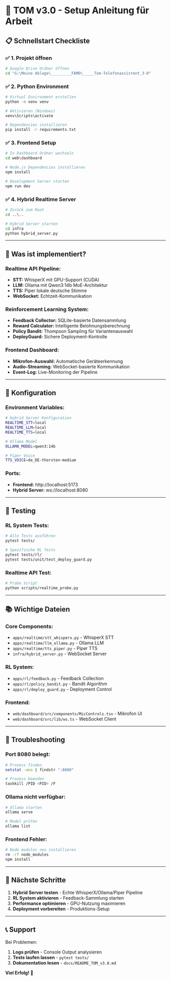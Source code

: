 # 🚀 TOM v3.0 - Setup Anleitung für Arbeit

## 📋 **Schnellstart Checkliste**

### ✅ **1. Projekt öffnen**
```bash
# Google Drive Ordner öffnen
cd "G:\Meine Ablage\_________FAMO\_____Tom-Telefonassistent_3-0"
```

### ✅ **2. Python Environment**
```bash
# Virtual Environment erstellen
python -m venv venv

# Aktivieren (Windows)
venv\Scripts\activate

# Dependencies installieren
pip install -r requirements.txt
```

### ✅ **3. Frontend Setup**
```bash
# In Dashboard Ordner wechseln
cd web\dashboard

# Node.js Dependencies installieren
npm install

# Development Server starten
npm run dev
```

### ✅ **4. Hybrid Realtime Server**
```bash
# Zurück zum Root
cd ..\..

# Hybrid Server starten
cd infra
python hybrid_server.py
```

---

## 🎯 **Was ist implementiert?**

### **Realtime API Pipeline:**
- **STT:** WhisperX mit GPU-Support (CUDA)
- **LLM:** Ollama mit Qwen3:14b MoE-Architektur
- **TTS:** Piper lokale deutsche Stimme
- **WebSocket:** Echtzeit-Kommunikation

### **Reinforcement Learning System:**
- **Feedback Collector:** SQLite-basierte Datensammlung
- **Reward Calculator:** Intelligente Belohnungsberechnung
- **Policy Bandit:** Thompson Sampling für Variantenauswahl
- **DeployGuard:** Sichere Deployment-Kontrolle

### **Frontend Dashboard:**
- **Mikrofon-Auswahl:** Automatische Geräteerkennung
- **Audio-Streaming:** WebSocket-basierte Kommunikation
- **Event-Log:** Live-Monitoring der Pipeline

---

## 🔧 **Konfiguration**

### **Environment Variables:**
```bash
# Hybrid Server Konfiguration
REALTIME_STT=local
REALTIME_LLM=local  
REALTIME_TTS=local

# Ollama Model
OLLAMA_MODEL=qwen3:14b

# Piper Voice
TTS_VOICE=de_DE-thorsten-medium
```

### **Ports:**
- **Frontend:** http://localhost:5173
- **Hybrid Server:** ws://localhost:8080

---

## 🧪 **Testing**

### **RL System Tests:**
```bash
# Alle Tests ausführen
pytest tests/

# Spezifische RL Tests
pytest tests/rl/
pytest tests/unit/test_deploy_guard.py
```

### **Realtime API Test:**
```bash
# Probe Script
python scripts/realtime_probe.py
```

---

## 📚 **Wichtige Dateien**

### **Core Components:**
- `apps/realtime/stt_whisperx.py` - WhisperX STT
- `apps/realtime/llm_ollama.py` - Ollama LLM
- `apps/realtime/tts_piper.py` - Piper TTS
- `infra/hybrid_server.py` - WebSocket Server

### **RL System:**
- `apps/rl/feedback.py` - Feedback Collection
- `apps/rl/policy_bandit.py` - Bandit Algorithm
- `apps/rl/deploy_guard.py` - Deployment Control

### **Frontend:**
- `web/dashboard/src/components/MicControls.tsx` - Mikrofon UI
- `web/dashboard/src/lib/ws.ts` - WebSocket Client

---

## 🚨 **Troubleshooting**

### **Port 8080 belegt:**
```bash
# Prozess finden
netstat -ano | findstr ":8080"

# Prozess beenden
taskkill /PID <PID> /F
```

### **Ollama nicht verfügbar:**
```bash
# Ollama starten
ollama serve

# Model prüfen
ollama list
```

### **Frontend Fehler:**
```bash
# Node modules neu installieren
rm -rf node_modules
npm install
```

---

## 🎯 **Nächste Schritte**

1. **Hybrid Server testen** - Echte WhisperX/Ollama/Piper Pipeline
2. **RL System aktivieren** - Feedback-Sammlung starten
3. **Performance optimieren** - GPU-Nutzung maximieren
4. **Deployment vorbereiten** - Produktions-Setup

---

## 📞 **Support**

Bei Problemen:
1. **Logs prüfen** - Console Output analysieren
2. **Tests laufen lassen** - `pytest tests/`
3. **Dokumentation lesen** - `docs/README_TOM_v3.0.md`

**Viel Erfolg! 🚀**
